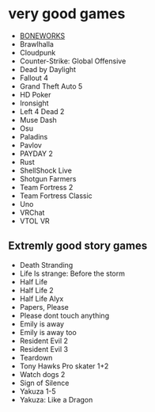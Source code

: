 # very good games
- [BONEWORKS](https://store.steampowered.com/app/823500/BONEWORKS/)
- Brawlhalla
- Cloudpunk
- Counter-Strike: Global Offensive
- Dead by Daylight
- Fallout 4
- Grand Theft Auto 5
- HD Poker
- Ironsight
- Left 4 Dead 2
- Muse Dash
- Osu
- Paladins
- Pavlov
- PAYDAY 2
- Rust
- ShellShock Live
- Shotgun Farmers
- Team Fortress 2
- Team Fortress Classic
- Uno
- VRChat
- VTOL VR

## Extremly good story games
- Death Stranding
- Life Is strange: Before the storm
- Half Life
- Half Life 2
- Half Life Alyx
- Papers, Please
- Please dont touch anything
- Emily is away 
- Emily is away too
- Resident Evil 2
- Resident Evil 3
- Teardown
- Tony Hawks Pro skater 1+2
- Watch dogs 2
- Sign of Silence
- Yakuza 1-5
- Yakuza: Like a Dragon
